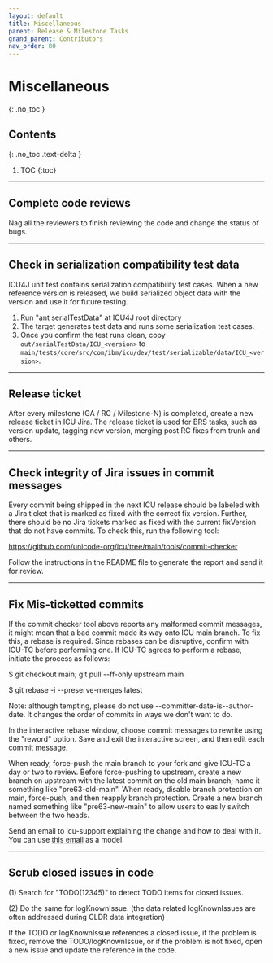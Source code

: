 ```yaml
---
layout: default
title: Miscellaneous
parent: Release & Milestone Tasks
grand_parent: Contributors
nav_order: 80
---
```


<!--
© 2021 and later: Unicode, Inc. and others.
License & terms of use: http://www.unicode.org/copyright.html
-->

# Miscellaneous
{: .no_toc }

## Contents
{: .no_toc .text-delta }

1. TOC
{:toc}

---

## Complete code reviews

Nag all the reviewers to finish reviewing the code and change the status of
bugs.

---

## Check in serialization compatibility test data

ICU4J unit test contains serialization compatibility test cases. When a new
reference version is released, we build serialized object data with the version
and use it for future testing.

1.  Run "ant serialTestData" at ICU4J root directory
2.  The target generates test data and runs some serialization test cases.
3.  Once you confirm the test runs clean, copy
    `out/serialTestData/ICU_<version>` to
    `main/tests/core/src/com/ibm/icu/dev/test/serializable/data/ICU_<version>`.

---

## Release ticket

After every milestone (GA / RC / Milestone-N) is completed, create a new release
ticket in ICU Jira.
The release ticket is used for BRS tasks, such as version update, tagging new version,
merging post RC fixes from trunk and others.

---

## Check integrity of Jira issues in commit messages

Every commit being shipped in the next ICU release should be labeled with a Jira
ticket that is marked as fixed with the correct fix version. Further, there
should be no Jira tickets marked as fixed with the current fixVersion that do
not have commits. To check this, run the following tool:

<https://github.com/unicode-org/icu/tree/main/tools/commit-checker>

Follow the instructions in the README file to generate the report and send it
for review.

---

## Fix Mis-ticketted commits

If the commit checker tool above reports any malformed commit messages, it might
mean that a bad commit made its way onto ICU main branch. To fix this, a rebase
is required. Since rebases can be disruptive, confirm with ICU-TC before
performing one. If ICU-TC agrees to perform a rebase, initiate the process as
follows:

$ git checkout main; git pull --ff-only upstream main

$ git rebase -i --preserve-merges latest

Note: although tempting, please do not use --committer-date-is--author-date. It
changes the order of commits in ways we don't want to do.

In the interactive rebase window, choose commit messages to rewrite using the
"reword" option. Save and exit the interactive screen, and then edit each commit
message.

When ready, force-push the main branch to your fork and give ICU-TC a day or two
to review. Before force-pushing to upstream, create a new branch on upstream
with the latest commit on the old main branch; name it something like
"pre63-old-main".  When ready, disable branch protection on main, force-push,
and then reapply branch protection. Create a new branch named something like
"pre63-new-main" to allow users to easily switch between the two heads.

Send an email to icu-support explaining the change and how to deal with it. You
can use [this email](https://sourceforge.net/p/icu/mailman/message/36426642/) as
a model.

---

## Scrub closed issues in code

(1) Search for "TODO(12345)" to detect TODO items for closed issues.

(2) Do the same for logKnownIssue. (the data related logKnownIssues are often
addressed during CLDR data integration)

If the TODO or logKnownIssue references a closed issue, if the problem is fixed,
remove the TODO/logKnownIssue, or if the problem is not fixed, open a new issue
and update the reference in the code.
